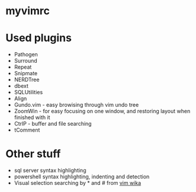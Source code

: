 myvimrc
=======

# Used plugins

* Pathogen
* Surround
* Repeat
* Snipmate
* NERDTree
* dbext
* SQLUtilities
* Align
* Gundo.vim - easy browising through vim undo tree
* ZoomWin - for easy focusing on one window, and restoring layout when finished with it
* CtrlP - buffer and file searching
* tComment

# Other stuff

* sql server syntax highlighting
* powershell syntax highlighting, indenting and detection
* Visual selection searching by * and # from [vim wika](http://vim.wikia.com/wiki/VimTip171)
